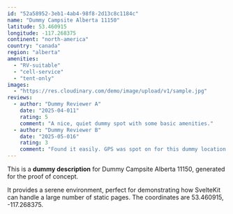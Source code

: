 ```yaml
---
id: "52a58952-3eb1-4ab4-98f8-2d13c8c1184c"
name: "Dummy Campsite Alberta 11150"
latitude: 53.460915
longitude: -117.268375
continent: "north-america"
country: "canada"
region: "alberta"
amenities:
  - "RV-suitable"
  - "cell-service"
  - "tent-only"
images:
  - "https://res.cloudinary.com/demo/image/upload/v1/sample.jpg"
reviews:
  - author: "Dummy Reviewer A"
    date: "2025-04-011"
    rating: 5
    comment: "A nice, quiet dummy spot with some basic amenities."
  - author: "Dummy Reviewer B"
    date: "2025-05-016"
    rating: 3
    comment: "Found it easily. GPS was spot on for this dummy location."
---
```


This is a **dummy description** for Dummy Campsite Alberta 11150, generated for the proof of concept.

It provides a serene environment, perfect for demonstrating how SvelteKit can handle a large number of static pages. The coordinates are 53.460915, -117.268375.
